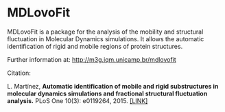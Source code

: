 # MDLovoFit
MDLovoFit is a package for the analysis of the mobility and structural fluctuation in Molecular Dynamics simulations. It allows the automatic identification of rigid and mobile regions of protein structures.

Further information at: http://m3g.iqm.unicamp.br/mdlovofit

Citation:

L. Martínez, **Automatic identification of mobile and rigid substructures in molecular dynamics simulations and fractional structural fluctuation analysis.** PLoS One 10(3): e0119264, 2015. [[LINK]](http://journals.plos.org/plosone/article?id=10.1371/journal.pone.0119264)
